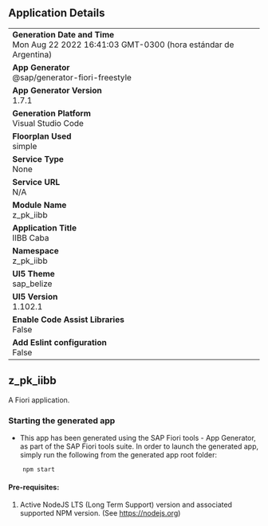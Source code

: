 ## Application Details
|               |
| ------------- |
|**Generation Date and Time**<br>Mon Aug 22 2022 16:41:03 GMT-0300 (hora estándar de Argentina)|
|**App Generator**<br>@sap/generator-fiori-freestyle|
|**App Generator Version**<br>1.7.1|
|**Generation Platform**<br>Visual Studio Code|
|**Floorplan Used**<br>simple|
|**Service Type**<br>None|
|**Service URL**<br>N/A
|**Module Name**<br>z_pk_iibb|
|**Application Title**<br>IIBB Caba|
|**Namespace**<br>z_pk_iibb|
|**UI5 Theme**<br>sap_belize|
|**UI5 Version**<br>1.102.1|
|**Enable Code Assist Libraries**<br>False|
|**Add Eslint configuration**<br>False|

## z_pk_iibb

A Fiori application.

### Starting the generated app

-   This app has been generated using the SAP Fiori tools - App Generator, as part of the SAP Fiori tools suite.  In order to launch the generated app, simply run the following from the generated app root folder:

```
    npm start
```

#### Pre-requisites:

1. Active NodeJS LTS (Long Term Support) version and associated supported NPM version.  (See https://nodejs.org)


